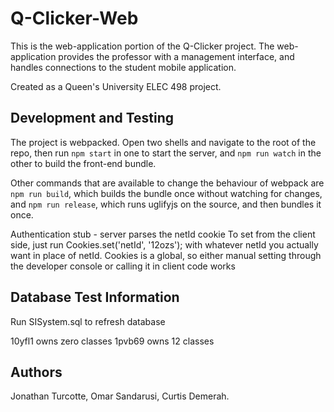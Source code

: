 # Q-Clicker-Web
This is the web-application portion of the Q-Clicker project. The web-application provides the professor with a management interface, and handles connections to the student mobile application.

Created as a Queen's University ELEC 498 project.

## Development and Testing
The project is webpacked. Open two shells and navigate to the root of the repo, then run
 `npm start` in one to start the server, and `npm run watch` in the other to
 build the front-end bundle.

Other commands that are available to change the behaviour of webpack are `npm run build`,
 which builds the bundle once without watching for changes, and `npm run release`,
 which runs uglifyjs on the source, and then bundles it once.

Authentication stub - server parses the netId cookie
To set from the client side, just run Cookies.set('netId', '12ozs'); with whatever netId you actually want in place of netId. 
Cookies is a global, so either manual setting through the developer console or calling it in client code works

## Database Test Information
Run SISystem.sql to refresh database 

10yfl1 owns zero classes
1pvb69 owns 12 classes

## Authors
Jonathan Turcotte,
Omar Sandarusi,
Curtis Demerah.
